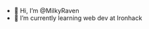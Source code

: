 - 👋 Hi, I’m @MilkyRaven
- 🌱 I’m currently learning web dev at Ironhack
<!---
MilkyRaven/MilkyRaven is a ✨ special ✨ repository because its `README.md` (this file) appears on your GitHub profile.
You can click the Preview link to take a look at your changes.
--->
